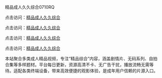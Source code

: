 精品成人久久综合0710RQ

点击访问：<a href="https://heiliaozj3tjd.pages.dev">精品成人久久综合</a> 

点击访问：<a href="https://heiliaozj3tjd.pages.dev">精品成人久久综合</a> 

点击访问：<a href="https://heiliaozj3tjd.pages.dev">精品成人久久综合</a> 

点击访问：<a href="https://heiliaozj3tjd.pages.dev">精品成人久久综合</a>

本站聚合多类成人精品视频，专注“精品综合”内容，涵盖剧情片、无码系列、自拍合集等多样题材。平台每日更新，资源高清不卡、无广告干扰，播放流畅无需等待。适配各类终端设备，带来高效便捷的观影体验，是成年用户信赖的片源入口。

<span style="display:none;">[Canonical link](https://github.com/Y20250710/So9)</span>
